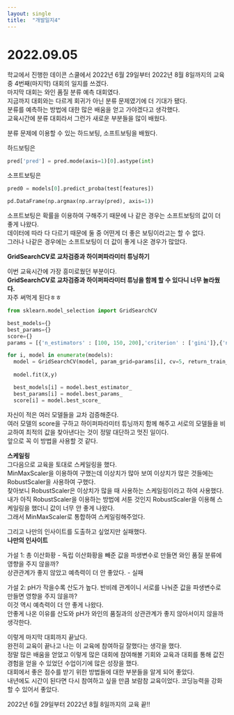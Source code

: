 ```yaml
---
layout: single
title:  "개발일지4"
---
```


# 2022.09.05


학교에서 진행한 데이콘 스쿨에서 2022년 6월 29일부터 2022년 8월 8일까지의 교육 중 4번째(마지막) 대회의 일지를 쓰겠다.  
마지막 대회는 와인 품질 분류 예측 대회였다.  
지금까지 대회와는 다르게 회귀가 아닌 분류 문제였기에 더 기대가 됐다.  
분류를 예측하는 방법에 대한 많은 배움을 얻고 가야겠다고 생각했다.  
교육시간에 분류 대회라서 그런가 새로운 부분들을 많이 배웠다.

분류 문제에 이용할 수 있는 하드보팅, 소프트보팅을 배웠다.

하드보팅은
```python
pred['pred'] = pred.mode(axis=1)[0].astype(int)
```
소프트보팅은
```python
pred0 = models[0].predict_proba(test[features])

pd.DataFrame(np.argmax(np.array(pred), axis=1))
```
소프트보팅은 확률을 이용하여 구해주기 때문에 나 같은 경우는 소프트보팅의 값이 더 좋게 나왔다.  
데이터에 따라 다 다르기 때문에 둘 중 어떤게 더 좋은 보팅이라고는 할 수 없다.  
그러나 나같은 경우에는 소프트보팅이 더 값이 좋게 나온 경우가 많았다.

**GridSearchCV로 교차검증과 하이퍼파라미터 튜닝하기**

이번 교육시간에 가장 흥미로웠던 부분이다.  
**GridSearchCV로 교차검증과 하이퍼파라미터 튜닝을 함께 할 수 있다니 너무 놀라웠다.**  
자주 써먹게 된다ㅎㅎ
```python
from sklearn.model_selection import GridSearchCV

best_models={}
best_params={}
score={}
params = [{'n_estimators' : [100, 150, 200],'criterion' : ['gini']},{'n_estimators' : [150,200],"max_depth": [10,12],"learning_rate" : [0.1]},{}]

for i, model in enumerate(models):
  model = GridSearchCV(model, param_grid=params[i], cv=5, return_train_score=True, verbose=2)
  
  model.fit(X,y)

  best_models[i] = model.best_estimator_
  best_params[i] = model.best_params_
  score[i] = model.best_score_
 ```
자신이 적은 여러 모델들을 교차 검증해준다.  
여러 모델의 score을 구하고 하이퍼파라미터 튜닝까지 함께 해주고 서로의 모델들을 비교하여 최적의 값을 찾아낸다는 것이 정말 대단하고 멋진 일이다.  
앞으로 꼭 이 방법을 사용할 것 같다.

**스케일링**  
그다음으로 교육을 토대로 스케일링을 했다.  
MinMaxScaler을 이용하여 구했는데 이상치가 많아 보여 이상치가 많은 것들에는 RobustScaler을 사용하여 구했다.  
찾아보니 RobustScaler은 이상치가 많을 때 사용하는 스케일링이라고 하여 사용했다.  
내가 아직 RobustScaler을 이용하는 방법에 서툰 것인지 RobustScaler을 이용해 스케일링을 했더니 값이 너무 안 좋게 나왔다.  
그래서 MinMaxScaler로 통합하여 스케일링해주었다.

그리고 나만의 인사이트를 도출하고 싶었지만 실패했다.  
**나만의 인사이트**  

가설 1: 총 이산화황 - 독립 이산화황을 빼준 값을 파생변수로 만들면 와인 품질 분류에 영향을 주지 않을까?  
상관관계가 좋지 않았고 예측력이 더 안 좋았다. - 실패

가설 2: pH가 작을수록 산도가 높다. 반비례 관계이니 서로를 나눠준 값을 파생변수로 만들면 영향을 주지 않을까?  
이것 역시 예측력이 더 안 좋게 나왔다.  
안좋게 나온 이유를 산도와 pH가 와인의 품질과의 상관관계가 좋지 않아서이지 않을까 생각한다.

이렇게 마지막 대회까지 끝났다.  
완전히 교육이 끝나고 나는 이 교육에 참여하길 잘했다는 생각을 했다.  
정말 많은 배움을 얻었고 이렇게 많은 대회에 참여해볼 기회와 교육과 대회를 통해 값진 경험을 얻을 수 있었던 수업이기에 많은 성장을 했다.  
대회에서 좋은 점수를 받기 위한 방법들에 대한 부분들을 알게 되어 좋았다.  
내년에도 시간이 된다면 다시 참여하고 싶을 만큼 보람참 교육이었다. 코딩능력을 강화할 수 있어서 좋았다.  

2022년 6월 29일부터 2022년 8월 8일까지의 교육 끝!!
